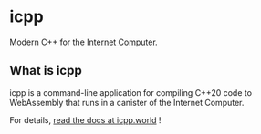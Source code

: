 # icpp

Modern C++ for the [Internet Computer](https://internetcomputer.org/).

## What is icpp

icpp is a command-line application for compiling C++20 code to WebAssembly that runs in a canister of the Internet Computer.

For details, [read the docs at icpp.world](https://icpp.world/) !
